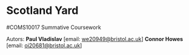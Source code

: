 Scotland Yard
=============

#COMS10017 Summative Coursework

















Autors:
**Paul Vladislav**	[email: we20949@bristol.ac.uk]
**Connor Howes**	[email: oi20681@bristol.ac.uk]
